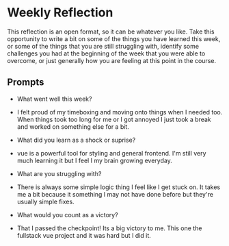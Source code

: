 # Weekly Reflection
This reflection is an open format, so it can be whatever you like. Take this opportunity to write a bit on some of the things you have learned this week, or some of the things that you are still struggling with, identify some challenges you had at the beginning of the week that you were able to overcome, or just generally how you are feeling at this point in the course.

## Prompts
- What went well this week?

- I felt proud of my timeboxing and moving onto things when I needed too. When things took too long for me or I got annoyed I just took a break and worked on something else for a bit.

- What did you learn as a shock or suprise?

- vue is a powerful tool for styling and general frontend. I'm still very much learning it but I feel I my brain growing everyday.

- What are you struggling with?

- There is always some simple logic thing I feel like I get stuck on. It takes me a bit because it something I may not have done before but they're usually simple fixes.

- What would you count as a victory?

- That I passed the checkpoint! Its a big victory to me. This one the fullstack vue project and it was hard but I did it.